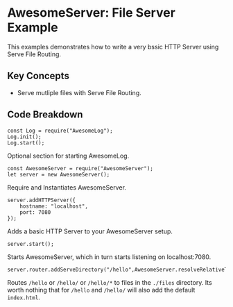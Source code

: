 # AwesomeServer: File Server Example

This examples demonstrates how to write a very bssic HTTP Server using Serve File Routing.

## Key Concepts

 - Serve mutliple files with Serve File Routing.

## Code Breakdown

```
const Log = require("AwesomeLog");
Log.init();
Log.start();
```

Optional section for starting AwesomeLog.

```
const AwesomeServer = require("AwesomeServer");
let server = new AwesomeServer();
```

Require and Instantiates AwesomeServer.

```
server.addHTTPServer({
	hostname: "localhost",
	port: 7080
});
```

Adds a basic HTTP Server to your AwesomeServer setup.

```
server.start();
```

Starts AwesomeServer, which in turn starts listening on localhost:7080.

```
server.router.addServeDirectory("/hello",AwesomeServer.resolveRelativeToModule(module,"./files"));
```

Routes `/hello` or `/hello/` or `/hello/*` to files in the `./files` directory. Its worth nothing that for `/hello` and `/hello/` will also add the default `index.html`.
